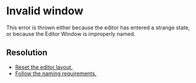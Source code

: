 # Invalid window

This error is thrown either because the editor has entered a strange state, or because the Editor Window is improperly named.  

## Resolution
- [Reset the editor layout.](../../Windows/Resetting%20Layout.md)
- [Follow the naming requirements.](../../Script%20Loading%20Issues.md)  
